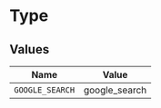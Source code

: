 # Type


## Values

| Name            | Value           |
| --------------- | --------------- |
| `GOOGLE_SEARCH` | google_search   |